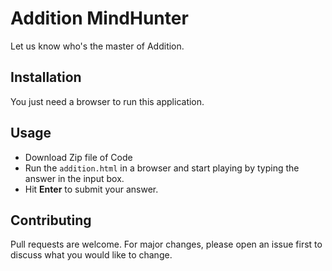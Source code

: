 # Addition MindHunter

Let us know who's the master of Addition.

## Installation
You just need a browser to run this application.

## Usage
- Download Zip file of Code
- Run the `addition.html` in a browser and start playing by typing the answer in the input box.
- Hit **Enter** to submit your answer.

## Contributing
Pull requests are welcome. For major changes, please open an issue first to discuss what you would like to change.

